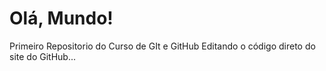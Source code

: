 # Olá, Mundo!
 Primeiro Repositorio do Curso de GIt e GitHub
Editando o código direto do site do GitHub...
